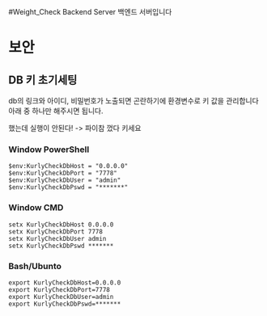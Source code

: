 #Weight_Check Backend Server
백엔드 서버입니다

# 보안
## DB 키 초기세팅
db의 링크와 아이디, 비밀번호가 노출되면 곤란하기에 환경변수로 키 값을 관리합니다
아래 중 하나만 해주시면 됩니다.

했는데 실행이 안된다! -> 파이참 껐다 키세요

### Window PowerShell
```shell
$env:KurlyCheckDbHost = "0.0.0.0"
$env:KurlyCheckDbPort = "7778"
$env:KurlyCheckDbUser = "admin"
$env:KurlyCheckDbPswd = "*******"
```

### Window CMD
```shell
setx KurlyCheckDbHost 0.0.0.0
setx KurlyCheckDbPort 7778
setx KurlyCheckDbUser admin
setx KurlyCheckDbPswd *******
```

### Bash/Ubunto
```shell
export KurlyCheckDbHost=0.0.0.0
export KurlyCheckDbPort=7778
export KurlyCheckDbUser=admin
export KurlyCheckDbPswd=*******
```
